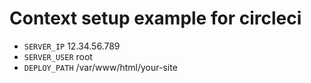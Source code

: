 # Context setup example for circleci

* `SERVER_IP` 12.34.56.789
* `SERVER_USER` root
* `DEPLOY_PATH` /var/www/html/your-site
